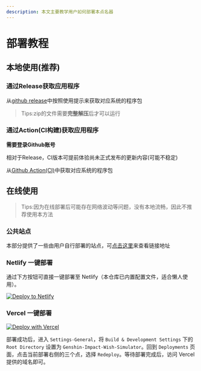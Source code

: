 ```yaml
---
description: 本文主要教学用户如何部署本点名器
---
```


# 部署教程

## 本地使用(推荐)

### 通过Release获取应用程序

从[github release](https://github.com/cyanial/genshin-impact-picker/release/latest)中按照使用提示来获取对应系统的程序包

> Tips:zip的文件需要**完整解压**后才可以运行

### 通过Action(CI构建)获取应用程序

**需要登录Github账号**

相对于Release，CI版本可提前体验尚未正式发布的更新内容(可能不稳定)

从[Github Action(CI)](https://github.com/cyanial/genshin-impact-picker/actions/workflows/app.yml)中获取对应系统的程序包

## 在线使用

> Tips:因为在线部署后可能存在网络波动等问题，没有本地流畅，因此不推荐使用本方法

### 公共站点

本部分提供了一些由用户自行部署的站点，可[点击这里](public.md)来查看链接地址

### Netlify 一键部署

通过下方按钮可直接一键部署至 Netlify（本仓库已内置配置文件，适合懒人使用）。

[![Deploy to Netlify](https://www.netlify.com/img/deploy/button.svg)](https://app.netlify.com/start/deploy?repository=https://github.com/cyanial/genshin-impact-picker&base=Genshin-Impact-Wish-Simulator)

### Vercel 一键部署

[![Deploy with Vercel](https://vercel.com/button)](https://vercel.com/import/project?template=https://github.com/cyanial/genshin-impact-picker)

部署成功后，进入 `Settings-General`，将 `Build & Development Settings` 下的 `Root Directory` 设置为 `Genshin-Impact-Wish-Simulator`。回到 `Deployments` 页面，点击当前部署右侧的三个点，选择 `Redeploy`。等待部署完成后，访问 Vercel 提供的域名即可。